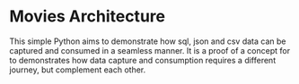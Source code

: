 # Movies Architecture

This simple Python aims to demonstrate how sql, json and csv data can be captured and consumed in a seamless manner.  It is a proof of a concept for to demonstrates how data capture and consumption requires a different journey, but complement each other.


